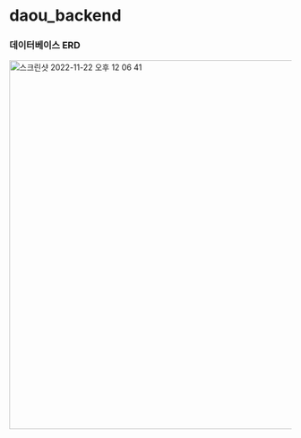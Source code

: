 # daou_backend

### 데이터베이스 ERD

<img width="659" alt="스크린샷 2022-11-22 오후 12 06 41" src="https://user-images.githubusercontent.com/79779676/203211405-1e0082c4-4945-4f1d-acd3-3f2b9e948112.png">
